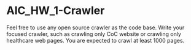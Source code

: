 # AIC_HW_1-Crawler
Feel free to use any open source crawler as the code base. Write your focused crawler, such as crawling only CoC website or crawling only healthcare web pages. You are expected to crawl at least 1000 pages.
